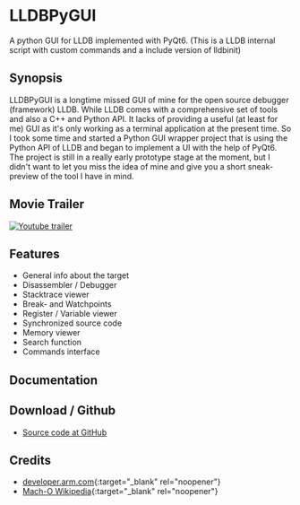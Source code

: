 # LLDBPyGUI 
A python GUI for LLDB implemented with PyQt6. (This is a LLDB internal script with custom commands and a include version of lldbinit)

## Synopsis
LLDBPyGUI is a longtime missed GUI of mine for the open source debugger (framework) LLDB. While LLDB comes with a comprehensive set of tools and also a C++ and Python API. It lacks of providing a useful (at least for me) GUI as it's only working as a terminal application at the present time. So I took some time and started a Python GUI wrapper project that is using the Python API of LLDB and began to implement a UI with the help of PyQt6. The project is still in a really early prototype stage at the moment, but I didn't want to let you miss the idea of mine and give you a short sneak-preview of the tool I have in mind.

## Movie Trailer
[![Youtube trailer](https://img.youtube.com/vi/WGJYLz1r118/hqdefault.jpg)](https://www.youtube.com/watch?v=WGJYLz1r118)

## Features
- General info about the target
- Disassembler / Debugger
- Stacktrace viewer
- Break- and Watchpoints
- Register / Variable viewer
- Synchronized source code
- Memory viewer
- Search function
- Commands interface

## Documentation

## Download / Github
- [Source code at GitHub](https://github.com/jetedonner/pyLLDBGUI)
<!-- - Zip file from mirror -->

## <a id="credits"></a>Credits
- [developer.arm.com](https://developer.arm.com/documentation){:target="_blank" rel="noopener"}
- [Mach-O Wikipedia](https://en.wikipedia.org/wiki/Mach-O){:target="_blank" rel="noopener"}
